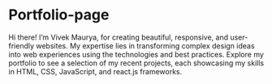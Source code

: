
# Portfolio-page
Hi there! I’m Vivek Maurya, for creating beautiful, responsive, and user-friendly websites. My expertise lies in transforming complex design ideas into web experiences using the technologies and best practices. Explore my portfolio to see a selection of my recent projects, each showcasing my skills in HTML, CSS, JavaScript, and react.js frameworks.

